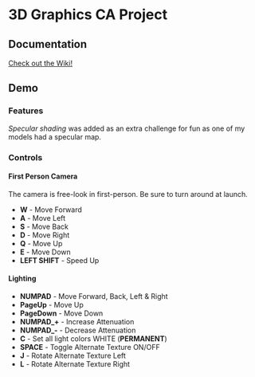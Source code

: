 # 3D Graphics CA Project
## Documentation
[Check out the Wiki!](https://github.com/s00172994/3D-Graphics-CA/wiki/Documentation)

## Demo
### Features
_Specular shading_ was added as an extra challenge for fun as one of my models had a specular map.

### Controls
#### First Person Camera
The camera is free-look in first-person. Be sure to turn around at launch.

- **W** - Move Forward
- **A** - Move Left
- **S** - Move Back
- **D** - Move Right
- **Q** - Move Up
- **E** - Move Down
- **LEFT SHIFT** - Speed Up

#### Lighting
- **NUMPAD** - Move Forward, Back, Left & Right
- **PageUp** - Move Up
- **PageDown** - Move Down
- **NUMPAD_+** - Increase Attenuation
- **NUMPAD_-** - Decrease Attenuation
- **C** - Set all light colors WHITE (**PERMANENT**)
- **SPACE** - Toggle Alternate Texture ON/OFF
- **J** - Rotate Alternate Texture Left
- **L** - Rotate Alternate Texture Right
